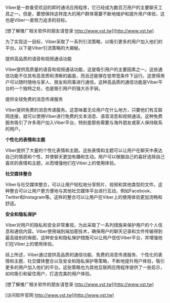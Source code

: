 Viber是一款备受欢迎的即时通讯应用程序，它已经成为数百万用户的主要聊天工具之一。但是，要想保持这样庞大的用户群体需要不断地维护和提升用户体验，这也是Viber一直努力追求的目标。

[想了解推广相关软件的朋友请登录 http://www.vst.tw](http://www.vst.tw)

为了实现这一目标，Viber采取了一系列引流策略，以吸引更多的用户加入他们的平台。以下是Viber引流策略的大揭秘。

提供高品质的语音和视频通话功能

Viber提供高质量的语音和视频通话功能，这是吸引用户的主要因素之一。这些通信功能不仅具有高音质和清晰的画面，而且还能够在低带宽条件下运行。这使得用户可以随时随地与家人、朋友和同事进行通信。这种高品质的通信功能是Viber平台的一个独特之处，也是吸引用户的强大杀手锏。

提供全球免费的消息传递服务

Viber提供免费的消息传递服务。这意味着无论用户在什么地方，只要他们有互联网连接，就可以使用Viber进行免费的文本消息、语音消息和视频通话。这种免费服务吸引了许多用户加入Viber平台，特别是那些需要与海外朋友或家人保持联系的用户。

**个性化的表情和主题**

Viber提供了大量的个性化表情和主题。这些表情和主题可以让用户在聊天中表达自己的情感和个性，并使聊天更加有趣和生动。用户可以根据自己的喜好选择自己喜欢的表情和主题，从而增强他们在Viber上的使用体验。

**社交媒体整合**

Viber与社交媒体整合，可以让用户轻松地分享照片、视频和其他类型的文件。这种整合可以让用户更方便地与其他社交媒体平台进行互动，例如Facebook、Twitter和Instagram等。这样的整合可以让用户在Viber上的使用体验更加流畅和舒适。

**安全和隐私保护**

Viber对用户的隐私和安全非常重视，为此采取了一系列措施来保护用户的个人信息和通信内容。Viber使用端到端加密技术，确保用户的聊天记录和文件传输得到最高级别的保密。这种安全和隐私保护措施可以让用户信任Viber平台，并增强他们在Viber上的使用体验。

综上所述，Viber通过提供高品质的通信功能、免费的消息传递服务、个性化的表情和主题、社交媒体整合以及安全和隐私保护等策略，不断地提升用户体验，吸引更多的用户加入他们的平台。这些策略也为其他互联网应用程序提供了一些启示，如何吸引和留住用户，打造完美的用户体验。

[想了解推广相关软件的朋友请登录 http://www.vst.tw](http://www.vst.tw)


[访问软件官网 http://www.vst.tw](http://www.vst.tw)
